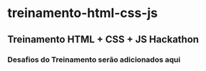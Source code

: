 # treinamento-html-css-js
## Treinamento HTML + CSS + JS Hackathon

### Desafios do Treinamento serão adicionados aqui
